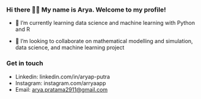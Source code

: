 ### Hi there 👋🏻 My name is Arya. Welcome to my profile!

<!--
**aryap-putra/aryap-putra** is a ✨ _special_ ✨ repository because its `README.md` (this file) appears on your GitHub profile.
-->
- 🌱 I’m currently learning data science and machine learning with Python and R

- 👯 I’m looking to collaborate on mathematical modelling and simulation, data science, and machine learning project

### Get in touch

- Linkedin: linkedin.com/in/aryap-putra
- Instagram: instagram.com/arryaapp
- Email: arya.pratama2911@gmail.com

